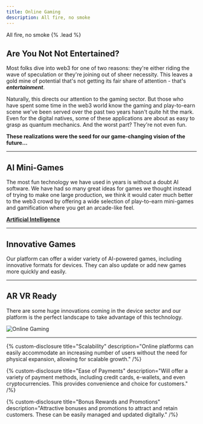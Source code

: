 ```yaml
---
title: Online Gaming
description: All fire, no smoke
---
```


All fire, no smoke {% .lead %}

## Are You Not Not Entertained?

Most folks dive into web3 for one of two reasons: they're either riding the wave of speculation or they're joining out of sheer necessity. This leaves a gold mine of potential that's not getting its fair share of attention - that's _**entertainment**_.

Naturally, this directs our attention to the gaming sector. But those who have spent some time in the web3 world know the gaming and play-to-earn scene we've been served over the past two years hasn't quite hit the mark. Even for the digital natives, some of these applications are about as easy to grasp as quantum mechanics. And the worst part? They're not even fun.

**These realizations were the seed for our game-changing vision of the future...**

---

## AI Mini-Games

The most fun technology we have used in years is without a doubt AI software. We have had so many great ideas for games we thought instead of trying to make one large production, we think it would cater much better to the web3 crowd by offering a wide selection of play-to-earn mini-games and gamification where you get an arcade-like feel.

**[Artificial Intelligence](https://docs.rewardz.network/rewardz/platform/artificial-intelligence)**

---

## Innovative Games

Our platform can offer a wider variety of AI-powered games, including innovative formats for devices. They can also update or add new games more quickly and easily.

---

## AR VR Ready

There are some huge innovations coming in the device sector and our platform is the perfect landscape to take advantage of this technology.

![Online Gaming](../images/online_gaming.jpeg)

---

{% custom-disclosure title="Scalability" description="Online platforms can easily accommodate an increasing number of users without the need for physical expansion, allowing for scalable growth." /%}

{% custom-disclosure title="Ease of Payments" description="Will offer a variety of payment methods, including credit cards, e-wallets, and even cryptocurrencies. This provides convenience and choice for customers." /%}

{% custom-disclosure title="Bonus Rewards and Promotions" description="Attractive bonuses and promotions to attract and retain customers. These can be easily managed and updated digitally." /%}
